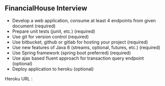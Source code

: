 FinancialHouse Interview
-

- Develop a web application, consume at least 4 endpoints from given document
(required)
- Prepare unit tests (junit, etc.) (required)
- Use git for version control (required)
- Use bitbucket, github or gitlab for hosting your project (required)
- Use new features of Java 8 (streams, optional, futures, etc.) (required)
- Use Spring framework (spring boot preferred) (required)
- Use ajax based fluent approach for transaction query endpoint (optional)
- Deploy application to heroku (optional)

Heroku URL : 